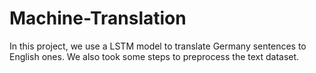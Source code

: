 # Machine-Translation
In this project, we use a LSTM model to translate Germany sentences to English ones. We also took some steps to preprocess the text dataset.
